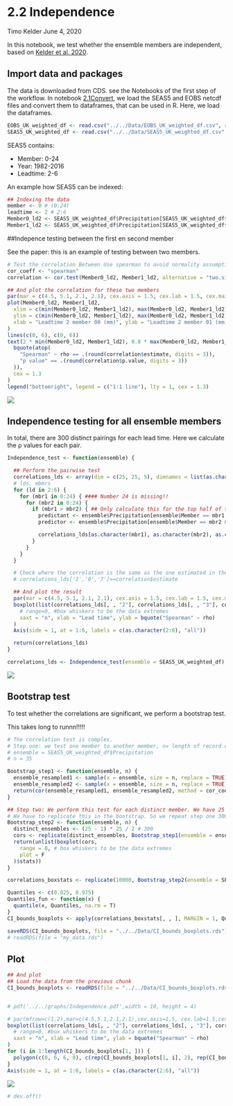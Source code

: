 2.2 Independence
================
Timo Kelder
June 4, 2020

In this notebook, we test whether the ensemble members are independent,
based on [Kelder et al. 2020](https://eartharxiv.org/hyxeq/).

## Import data and packages

The data is downloaded from CDS. see the Notebooks of the first step of
the workflow. In notebook [2.1Convert](2.1Convert.md), we load the SEAS5
and EOBS netcdf files and convert them to dataframes, that can be used
in R. Here, we load the dataframes.

``` r
EOBS_UK_weighted_df <- read.csv("../../Data/EOBS_UK_weighted_df.csv", row.names = 1)
SEAS5_UK_weighted_df <- read.csv("../../Data/SEAS5_UK_weighted_df.csv", row.names = 1)
```

SEAS5 contains:

  - Member: 0-24
  - Year: 1982-2016
  - Leadtime: 2-6

An example how SEAS5 can be indexed:

``` r
## Indexing the data
member <- 0 # (0:24)
leadtime <- 2 # 2:6
Member0_ld2 <- SEAS5_UK_weighted_df$Precipitation[SEAS5_UK_weighted_df$Member == member & SEAS5_UK_weighted_df$Leadtime == leadtime]
Member1_ld2 <- SEAS5_UK_weighted_df$Precipitation[SEAS5_UK_weighted_df$Member == member + 1 & SEAS5_UK_weighted_df$Leadtime == leadtime]
```

\#\#Indepence testing between the first en second member

See the paper: this is an example of testing between two members.

``` r
# Test the correlation Between Use spearman to avoid normality assumptions
cor_coeff <- "spearman"
correlation <- cor.test(Member0_ld2, Member1_ld2, alternative = "two.sided", method = cor_coeff)

## And plot the correlation for these two members
par(mar = c(4.5, 5.1, 2.1, 2.1), cex.axis = 1.5, cex.lab = 1.5, cex.main = 1.5)
plot(Member0_ld2, Member1_ld2,
  xlim = c(min(Member0_ld2, Member1_ld2), max(Member0_ld2, Member1_ld2)), 
  ylim = c(min(Member0_ld2, Member1_ld2), max(Member0_ld2, Member1_ld2)),
  xlab = "Leadtime 2 member 00 (mm)", ylab = "Leadtime 2 member 01 (mm)"
)
lines(c(0, 6), c(0, 6))
text(2 * min(Member0_ld2, Member1_ld2), 0.8 * max(Member0_ld2, Member1_ld2),
  bquote(atop(
    "Spearman" ~ rho == .(round(correlation$estimate, digits = 3)),
    "p value" == .(round(correlation$p.value, digits = 3))
  )),
  cex = 1.3
)
legend("bottomright", legend = c("1:1 line"), lty = 1, cex = 1.3)
```

![](2.2Independence_files/figure-gfm/unnamed-chunk-3-1.png)<!-- -->

## Independence testing for all ensemble members

In total, there are 300 distinct pairings for each lead time. Here we
calculate the ρ values for each pair.

``` r
Independence_test <- function(ensemble) {

  ## Perform the pairwise test
  correlations_lds <- array(dim = c(25, 25, 5), dimnames = list(as.character(0:24), as.character(0:24), as.character(2:6))) # create and array to fill the correlations in
  # lds, mbmrs
  for (ld in 2:6) {
    for (mbr1 in 0:24) { #### Number 24 is missing!!
      for (mbr2 in 0:24) {
        if (mbr1 > mbr2) { ## Only calculate this for the top half of the correlation matrix, as not to duplicate any values -> avoid correlating mbr 1 with mbr2 and then mbr2 with mbr 1.
          predictant <- ensemble$Precipitation[ensemble$Member == mbr1 & ensemble$Leadtime == ld]
          predictor <- ensemble$Precipitation[ensemble$Member == mbr2 & ensemble$Leadtime == ld]

          correlations_lds[as.character(mbr1), as.character(mbr2), as.character(ld)] <- cor(predictant, predictor, method = cor_coeff)
        }
      }
    }
  }

  # Check where the correlation is the same as the one estimated in the previous chunk
  # correlations_lds['1','0','7']==correlation$estimate

  ## And plot the result
  par(mar = c(4.5, 5.1, 2.1, 2.1), cex.axis = 1.5, cex.lab = 1.5, cex.main = 1.5)
  boxplot(list(correlations_lds[, , "2"], correlations_lds[, , "3"], correlations_lds[, , "4"], correlations_lds[, , "5"], correlations_lds[, , "6"]),
    # range=0, #box whiskers to be the data extremes
    xaxt = "n", xlab = "Lead time", ylab = bquote("Spearman" ~ rho)
  )
  Axis(side = 1, at = 1:6, labels = c(as.character(2:6), "all"))

  return(correlations_lds)
}

correlations_lds <- Independence_test(ensemble = SEAS5_UK_weighted_df)
```

![](2.2Independence_files/figure-gfm/unnamed-chunk-4-1.png)<!-- -->

## Bootstrap test

To test whether the correlations are significant, we perform a bootstrap
test.

This takes long to runnn\!\!\!\!\!

``` r
# The correlation test is complex.
# Step one: we test one member to another member, n= length of record over years. For example, we have 35 data point, one for each year, over 1982-2016. n=35
# ensemble = SEAS5_UK_weighted_df$Precipitation
# n = 35

Bootstrap_step1 <- function(ensemble, n) {
  ensemble_resampled1 <- sample(x = ensemble, size = n, replace = TRUE) # First, resample to make the data uncorrelated
  ensemble_resampled2 <- sample(x = ensemble, size = n, replace = TRUE) # First, resample to make the data uncorrelated
  return(cor(ensemble_resampled1, ensemble_resampled2, method = cor_coeff))
}

## Step two: We perform this test for each distinct member. We have 25 members, making 300 distinct pairs.
# We have to replicate this in the bootstrap. So we repeat step one 300 times.
Bootstrap_step2 <- function(ensemble, n) {
  distinct_ensembles <- (25 - 1) * 25 / 2 # 300
  cors <- replicate(distinct_ensembles, Bootstrap_step1(ensemble = ensemble, n = n))
  return(unlist(boxplot(cors,
    range = 0, # box whiskers to be the data extremes
    plot = F
  )$stats))
}

correlations_boxstats <- replicate(10000, Bootstrap_step2(ensemble = SEAS5_UK_weighted_df$Precipitation, n = 35))

Quantiles <- c(0.025, 0.975)
Quantiles_fun <- function(x) {
  quantile(x, Quantiles, na.rm = T)
}
CI_bounds_boxplots <- apply(correlations_boxstats[, , ], MARGIN = 1, Quantiles_fun) # We resample 1000 times for 4 leadtimes. Resulting in 4000 quantiles based on 300 pairs of correlations.

saveRDS(CI_bounds_boxplots, file = "../../Data/CI_bounds_boxplots.rds")
# readRDS(file = "my_data.rds")
```

## Plot

``` r
## And plot
## Load the data from the previous chunk
CI_bounds_boxplots <- readRDS(file = "../../Data/CI_bounds_boxplots.rds")


# pdf('../../graphs/Independence.pdf',width = 10, height = 4)

# par(mfrow=c(1,2),mar=c(4.5,5.1,2.1,2.1),cex.axis=1.5, cex.lab=1.5,cex.main=1.5)
boxplot(list(correlations_lds[, , "2"], correlations_lds[, , "3"], correlations_lds[, , "4"], correlations_lds[, , "5"], correlations_lds[, , "6"]),
  # range=0, #box whiskers to be the data extremes
  xaxt = "n", xlab = "Lead time", ylab = bquote("Spearman" ~ rho)
)
for (i in 1:length(CI_bounds_boxplots[1, ])) {
  polygon(c(0, 6, 6, 0), c(rep(CI_bounds_boxplots[1, i], 2), rep(CI_bounds_boxplots[2, i], 2)), col = gray(0.8, alpha = 0.3))
}
Axis(side = 1, at = 1:6, labels = c(as.character(2:6), "all"))
```

![](2.2Independence_files/figure-gfm/unnamed-chunk-6-1.png)<!-- -->

``` r
# dev.off()
```
